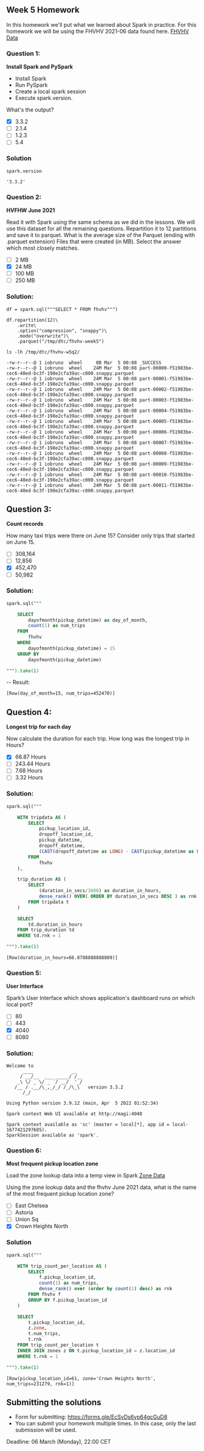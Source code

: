 ## Week 5 Homework

In this homework we'll put what we learned about Spark in practice.
For this homework we will be using the FHVHV 2021-06 data found here. [FHVHV Data](https://github.com/DataTalksClub/nyc-tlc-data/releases/download/fhvhv/fhvhv_tripdata_2021-06.csv.gz )


### Question 1:

**Install Spark and PySpark**

- Install Spark
- Run PySpark
- Create a local spark session
- Execute spark.version.

What's the output?
- [X] 3.3.2
- [ ] 2.1.4
- [ ] 1.2.3
- [ ] 5.4

### Solution

```
spark.version
```

```
'3.3.2'
```

### Question 2:

**HVFHW June 2021**

Read it with Spark using the same schema as we did in the lessons. We will use this dataset for all the remaining questions.  Repartition it to 12 partitions and save it to parquet.
What is the average size of the Parquet (ending with .parquet extension) Files that were created (in MB). Select the answer which most closely matches.

- [ ] 2 MB
- [x] 24 MB
- [ ] 100 MB
- [ ] 250 MB

### Solution:
```
df = spark.sql("""SELECT * FROM fhvhv""")

df.repartition(12)\
    .write\
    .option("compression", "snappy")\
    .mode("overwrite")\
    .parquet("/tmp/dtc/fhvhv-week5")
```

```
ls -lh /tmp/dtc/fhvhv-w5q2/

-rw-r--r--@ 1 iobruno  wheel     0B Mar  5 00:08 _SUCCESS
-rw-r--r--@ 1 iobruno  wheel    24M Mar  5 00:08 part-00000-f51983be-cec6-40ed-bc3f-198e2cfa39ac-c000.snappy.parquet
-rw-r--r--@ 1 iobruno  wheel    24M Mar  5 00:08 part-00001-f51983be-cec6-40ed-bc3f-198e2cfa39ac-c000.snappy.parquet
-rw-r--r--@ 1 iobruno  wheel    24M Mar  5 00:08 part-00002-f51983be-cec6-40ed-bc3f-198e2cfa39ac-c000.snappy.parquet
-rw-r--r--@ 1 iobruno  wheel    24M Mar  5 00:08 part-00003-f51983be-cec6-40ed-bc3f-198e2cfa39ac-c000.snappy.parquet
-rw-r--r--@ 1 iobruno  wheel    24M Mar  5 00:08 part-00004-f51983be-cec6-40ed-bc3f-198e2cfa39ac-c000.snappy.parquet
-rw-r--r--@ 1 iobruno  wheel    24M Mar  5 00:08 part-00005-f51983be-cec6-40ed-bc3f-198e2cfa39ac-c000.snappy.parquet
-rw-r--r--@ 1 iobruno  wheel    24M Mar  5 00:08 part-00006-f51983be-cec6-40ed-bc3f-198e2cfa39ac-c000.snappy.parquet
-rw-r--r--@ 1 iobruno  wheel    24M Mar  5 00:08 part-00007-f51983be-cec6-40ed-bc3f-198e2cfa39ac-c000.snappy.parquet
-rw-r--r--@ 1 iobruno  wheel    24M Mar  5 00:08 part-00008-f51983be-cec6-40ed-bc3f-198e2cfa39ac-c000.snappy.parquet
-rw-r--r--@ 1 iobruno  wheel    24M Mar  5 00:08 part-00009-f51983be-cec6-40ed-bc3f-198e2cfa39ac-c000.snappy.parquet
-rw-r--r--@ 1 iobruno  wheel    24M Mar  5 00:08 part-00010-f51983be-cec6-40ed-bc3f-198e2cfa39ac-c000.snappy.parquet
-rw-r--r--@ 1 iobruno  wheel    24M Mar  5 00:08 part-00011-f51983be-cec6-40ed-bc3f-198e2cfa39ac-c000.snappy.parquet
```

## Question 3:

**Count records**

How many taxi trips were there on June 15? Consider only trips that started on June 15.

- [ ] 308,164
- [ ] 12,856
- [X] 452,470
- [ ] 50,982

### Solution:
```sql
spark.sql("""

    SELECT
        dayofmonth(pickup_datetime) as day_of_month,
        count(1) as num_trips
    FROM
        fhvhv
    WHERE
        dayofmonth(pickup_datetime) = 15
    GROUP BY
        dayofmonth(pickup_datetime)

""").take(1)
```

-- Result:
```
[Row(day_of_month=15, num_trips=452470)]
```

## Question 4:

**Longest trip for each day**

Now calculate the duration for each trip. How long was the longest trip in Hours?

- [X] 66.87 Hours
- [ ] 243.44 Hours
- [ ] 7.68 Hours
- [ ] 3.32 Hours

### Solution:
```sql
spark.sql("""

    WITH tripdata AS (
        SELECT
            pickup_location_id,
            dropoff_location_id,
            pickup_datetime,
            dropoff_datetime,
            (CAST(dropoff_datetime as LONG) - CAST(pickup_datetime as LONG)) as duration_in_secs
        FROM
            fhvhv
    ),

    trip_duration AS (
        SELECT
            (duration_in_secs/3600) as duration_in_hours,
            dense_rank() OVER( ORDER BY duration_in_secs DESC ) as rnk
        FROM tripdata t
    )

    SELECT
        td.duration_in_hours
    FROM trip_duration td
    WHERE td.rnk = 1

""").take(1)
```

```
[Row(duration_in_hours=66.8788888888889)]
```

### Question 5:

**User Interface**

 Spark’s User Interface which shows application's dashboard runs on which local port?

- [ ] 80
- [ ] 443
- [X] 4040
- [ ] 8080

### Solution:

```
Welcome to
      ____              __
     / __/__  ___ _____/ /__
    _\ \/ _ \/ _ `/ __/  '_/
   /__ / .__/\_,_/_/ /_/\_\   version 3.3.2
      /_/

Using Python version 3.9.12 (main, Apr  5 2022 01:52:34)

Spark context Web UI available at http://magi:4040

Spark context available as 'sc' (master = local[*], app id = local-1677421297685).
SparkSession available as 'spark'.
```

### Question 6:

**Most frequent pickup location zone**

Load the zone lookup data into a temp view in Spark
[Zone Data](https://github.com/DataTalksClub/nyc-tlc-data/releases/download/misc/taxi_zone_lookup.csv)

Using the zone lookup data and the fhvhv June 2021 data, what is the name of the most frequent pickup location zone?

- [ ] East Chelsea
- [ ] Astoria
- [ ] Union Sq
- [x] Crown Heights North

### Solution

```sql
spark.sql("""

    WITH trip_count_per_location AS (
        SELECT
            f.pickup_location_id,
            count(1) as num_trips,
            dense_rank() over (order by count(1) desc) as rnk
        FROM fhvhv f
        GROUP BY f.pickup_location_id
    )

    SELECT
        t.pickup_location_id,
        z.zone,
        t.num_trips,
        t.rnk
    FROM trip_count_per_location t
    INNER JOIN zones z ON t.pickup_location_id = z.location_id
    WHERE t.rnk = 1

""").take(1)
```

```
[Row(pickup_location_id=61, zone='Crown Heights North', num_trips=231279, rnk=1)]
```


## Submitting the solutions

* Form for submitting: https://forms.gle/EcSvDs6vp64gcGuD8
* You can submit your homework multiple times. In this case, only the last submission will be used.

Deadline: 06 March (Monday), 22:00 CET
